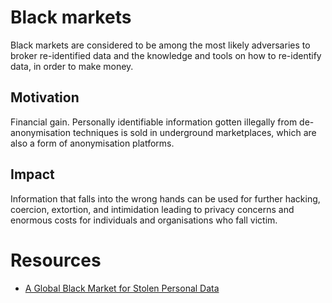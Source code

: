 # Black markets

Black markets are considered to be among the most likely adversaries to broker re-identified data and the knowledge and tools on how to re-identify data, in order to make money.

## Motivation

Financial gain. Personally identifiable information gotten illegally from de-anonymisation techniques is sold in underground marketplaces, which are also a form of anonymisation platforms. 

## Impact

Information that falls into the wrong hands can be used for further hacking, coercion, extortion, and intimidation leading to privacy concerns and enormous costs for individuals and organisations who fall victim.

# Resources

* [A Global Black Market for Stolen Personal Data](https://www.trendmicro.com/vinfo/us/security/special-report/cybercriminal-underground-economy-series/global-black-market-for-stolen-data/)

